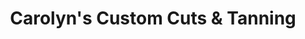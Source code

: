 ---
title: "Carolyn's Custom Cuts & Tanning"
url: /ottawa/carolyns-custom-cuts-and-tanning/
shop: hairdresser
---